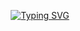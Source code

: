 <p align="center">
  <a href="https://git.io/typing-svg"><img src="https://readme-typing-svg.demolab.com?font=Fira+Code&size=30&color=FFFFFF&pause=1000&width=485&lines=Hello%2C It's Anouar 👋" alt="Typing SVG" /></a>
</p>

